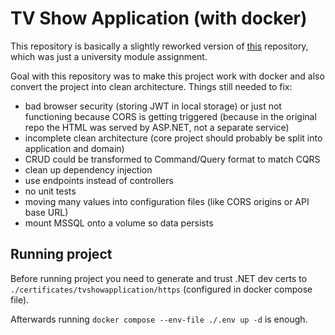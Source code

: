 # TV Show Application (with docker)

This repository is basically a slightly reworked version of [this](https://github.com/rokasSimon/T120B165_TVShowApplication) repository, which was just a university module assignment.

Goal with this repository was to make this project work with docker and also convert the project into clean architecture. Things still needed to fix:

- bad browser security (storing JWT in local storage) or just not functioning because CORS is getting triggered (because in the original repo the HTML was served by ASP.NET, not a separate service)
- incomplete clean architecture (core project should probably be split into application and domain)
- CRUD could be transformed to Command/Query format to match CQRS
- clean up dependency injection
- use endpoints instead of controllers
- no unit tests
- moving many values into configuration files (like CORS origins or API base URL)
- mount MSSQL onto a volume so data persists

## Running project

Before running project you need to generate and trust .NET dev certs to `./certificates/tvshowapplication/https` (configured in docker compose file).

Afterwards running `docker compose --env-file ./.env up -d` is enough.